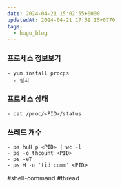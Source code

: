 ```yaml
---
date: 2024-04-21 15:02:55+0000
updatedAt: 2024-04-21 17:39:15+0770
tags:
  - hugo_blog
---
```

### 프로세스 정보보기

```
- yum install procps
  - 설치
```

### 프로세스 상태

```
- cat /proc/<PID>/status
```

### 쓰레드 개수

```
- ps huH p <PID> | wc -l
- ps -o thcount <PID>
- ps -eT 
- ps H -o 'tid comm' <PID>
```

#shell-command 
#thread 